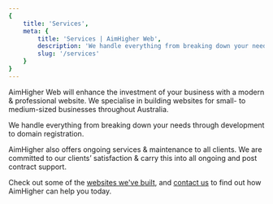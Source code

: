 ```yaml
---
{
	title: 'Services',
	meta: {
		title: 'Services | AimHigher Web',
		description: 'We handle everything from breaking down your needs through development to domain registration.',
		slug: '/services'
	}
}
---
```


AimHigher Web will enhance the investment of your business with a modern & professional website. We specialise in building websites for small- to medium-sized businesses throughout Australia.

We handle everything from breaking down your needs through development to domain registration.

AimHigher also offers ongoing services & maintenance to all clients. We are committed to our clients’ satisfaction & carry this into all ongoing and post contract support.

Check out some of the [websites we've built](/portfolio), and [contact us](/contact) to find out how AimHigher can help you today.